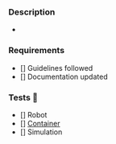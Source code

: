 ### Description

-

### Requirements

- [] Guidelines followed
- [] Documentation updated

### Tests 🧪

- [] Robot
- [] [Container]()
- [] Simulation
